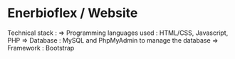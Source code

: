 # Enerbioflex / Website
Technical stack :
=> Programming languages used : HTML/CSS, Javascript, PHP
=> Database : MySQL and PhpMyAdmin to manage the database
=> Framework : Bootstrap
